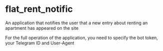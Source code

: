 # flat_rent_notific
An application that notifies the user that a new entry about renting an apartment has appeared on the site

For the full operation of the application, you need to specify the bot token, your Telegram ID and User-Agent
